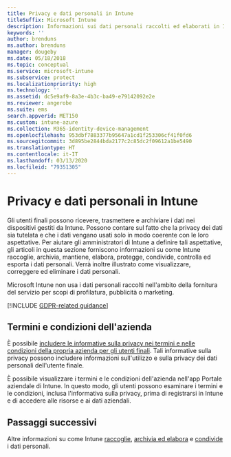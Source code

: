 ```yaml
---
title: Privacy e dati personali in Intune
titleSuffix: Microsoft Intune
description: Informazioni sui dati personali raccolti ed elaborati in Intune.
keywords: ''
author: brenduns
ms.author: brenduns
manager: dougeby
ms.date: 05/18/2018
ms.topic: conceptual
ms.service: microsoft-intune
ms.subservice: protect
ms.localizationpriority: high
ms.technology: ''
ms.assetid: dc5e9af9-8a3e-4b3c-ba49-e79142092e2e
ms.reviewer: angerobe
ms.suite: ems
search.appverid: MET150
ms.custom: intune-azure
ms.collection: M365-identity-device-management
ms.openlocfilehash: 953dbf7883377b95647a1cd1f253306cf41f0fd6
ms.sourcegitcommit: 3d895be2844bda2177c2c85dc2f09612a1be5490
ms.translationtype: HT
ms.contentlocale: it-IT
ms.lasthandoff: 03/13/2020
ms.locfileid: "79351305"
---
```

# <a name="privacy-and-personal-data-in-intune"></a>Privacy e dati personali in Intune

Gli utenti finali possono ricevere, trasmettere e archiviare i dati nei dispositivi gestiti da Intune. Possono contare sul fatto che la privacy dei dati sia tutelata e che i dati vengano usati solo in modo coerente con le loro aspettative. Per aiutare gli amministratori di Intune a definire tali aspettative, gli articoli in questa sezione forniscono informazioni su come Intune raccoglie, archivia, mantiene, elabora, protegge, condivide, controlla ed esporta i dati personali. Verrà inoltre illustrato come visualizzare, correggere ed eliminare i dati personali.

Microsoft Intune non usa i dati personali raccolti nell'ambito della fornitura del servizio per scopi di profilatura, pubblicità o marketing.

[!INCLUDE [GDPR-related guidance](../includes/gdpr-dsr-and-stp-note.md)]

## <a name="your-company-terms-and-conditions"></a>Termini e condizioni dell'azienda

È possibile [includere le informative sulla privacy nei termini e nelle condizioni della propria azienda per gli utenti finali](../apps/company-portal-app.md). Tali informative sulla privacy possono includere informazioni sull'utilizzo e sulla privacy dei dati personali dell'utente finale.

È possibile visualizzare i termini e le condizioni dell'azienda nell'app Portale aziendale di Intune. In questo modo, gli utenti possono esaminare i termini e le condizioni, inclusa l'informativa sulla privacy, prima di registrarsi in Intune e di accedere alle risorse e ai dati aziendali.

## <a name="next-steps"></a>Passaggi successivi

Altre informazioni su come Intune [raccoglie](privacy-data-collect.md), [archivia ed elabora](privacy-data-store-process.md) e [condivide](privacy-data-secure-share.md) i dati personali. 

